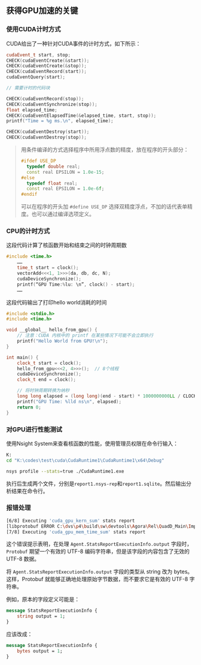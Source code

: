 ## 获得GPU加速的关键

### 使用CUDA计时方式

CUDA给出了一种针对CUDA事件的计时方式，如下所示：

```cpp
cudaEvent_t start, stop;
CHECK(cudaEventCreate(&start));
CHECK(cudaEventCreate(&stop));
CHECK(cudaEventRecord(start));
cudaEventQuery(start);

// 需要计时的代码块

CHECK(cudaEventRecord(stop));
CHECK(cudaEventSynchronize(stop));
float elapsed_time;
CHECK(cudaEventElapsedTime(&elapsed_time, start, stop));
printf("Time = %g ms.\n", elapsed_time);

CHECK(cudaEventDestroy(start));
CHECK(cudaEventDestroy(stop));
```

> 用条件编译的方式选择程序中所用浮点数的精度，放在程序的开头部分：
>
> ```cpp
> #ifdef USE_DP
>   typedef double real;
>   const real EPSILON = 1.0e-15;
> #else
>   typedef float real;
>   const real EPSILON = 1.0e-6f;
> #endif
> ```
> 可以在程序的开头加 `#define USE_DP` 选择双精度浮点，不加的话代表单精度。也可以通过编译选项定义。

### CPU的计时方式

这段代码计算了核函数开始和结束之间的时钟周期数
```cpp
#include <time.h> 
    ……
    time_t start = clock();
    vectorAdd<<<1, 1>>>(da, db, dc, N);
    cudaDeviceSynchronize();
    printf(“GPU Time:%lu: \n”, clock() - start);
    ……
```

这段代码输出了打印hello world消耗的时间
```cpp
#include <stdio.h>
#include <time.h> 

void __global__ hello_from_gpu() {
    // 注意：CUDA 内核中的 printf 在某些情况下可能不会立即执行
    printf("Hello World from GPU!\n");
}

int main() {
    clock_t start = clock();
    hello_from_gpu<<<2, 4>>>();  // 8个线程
    cudaDeviceSynchronize();
    clock_t end = clock();

    // 将时钟周期转换为纳秒
    long long elapsed = (long long)(end - start) * 1000000000LL / CLOCKS_PER_SEC;
    printf("GPU Time: %lld ns\n", elapsed);
    return 0;
}

```

### 对GPU进行性能测试

使用Nsight System来查看核函数的性能，使用管理员权限在命令行输入：
```bash
K:
cd "K:\codes\test\cuda\CudaRuntime1\CudaRuntime1\x64\Debug"

nsys profile --stats=true ./CudaRuntime1.exe
```

执行后生成两个文件，分别是`report1.nsys-rep`和`report1.sqlite`。然后输出分析结果在命令行。


### 报错处理

```bash
[6/8] Executing 'cuda_gpu_kern_sum' stats report
[libprotobuf ERROR C:\dvs\p4\build\sw\devtools\Agora\Rel\QuadD_Main\Imports\Source\ProtoBuf\protobuf-3_21_1\src\google\protobuf\wire_format_lite.cc:618] String field 'Agent.StatsReportExecutionInfo.output' contains invalid UTF-8 data when parsing a protocol buffer. Use the 'bytes' type if you intend to send raw bytes.
[7/8] Executing 'cuda_gpu_mem_time_sum' stats report
```

这个错误提示表明，在处理 `Agent.StatsReportExecutionInfo.output` 字段时，`Protobuf` 期望一个有效的 UTF-8 编码字符串，但是该字段的内容包含了无效的 UTF-8 数据。

将 `Agent.StatsReportExecutionInfo.output` 字段的类型从 string 改为 bytes。这样，Protobuf 就能够正确地处理原始字节数据，而不要求它是有效的 UTF-8 字符串。

例如，原本的字段定义可能是：

```protobuf
message StatsReportExecutionInfo {
    string output = 1;
}
```

应该改成：

```protobuf
message StatsReportExecutionInfo {
    bytes output = 1;
}
```

